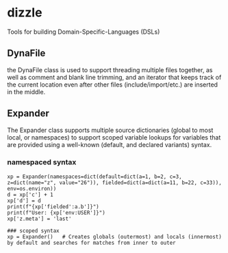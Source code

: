 # dizzle
Tools for building Domain-Specific-Languages (DSLs)

## DynaFile
the DynaFile class is used to support threading multiple files together, as well as comment and blank line trimming,
and an iterator that keeps track of the current location even after other files (include/import/etc.) are inserted in the middle.

## Expander
The Expander class supports multiple source dictionaries (global to most local, or namespaces) to support scoped variable lookups for variables that
are provided using a well-known (default, and declared variants) syntax.

### namespaced syntax
```
xp = Expander(namespaces=dict(default=dict(a=1, b=2, c=3, z=dict(name="z", value="26")), fielded=dict(a=dict(a=11, b=22, c=33)), env=os.environ))
d = xp['c'] + 1
xp['d'] = d
print(f"{xp['fielded':a.b']}")
print(f"User: {xp['env:USER']}")
xp['z.meta'] = 'last'

### scoped syntax
xp = Expander()   # Creates globals (outermost) and locals (innermost) by default and searches for matches from inner to outer
```


